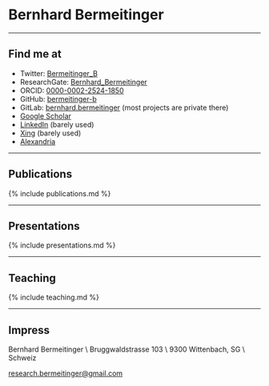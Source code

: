 # Bernhard Bermeitinger
----

## <i class="far fa-address-card fa-fw"></i> Find me at
- <i class="fab fa-fw fa-twitter"></i> Twitter: [Bermeitinger_B](https://twitter.com/bermeitinger_b)
- <i class="fab fa-fw fa-researchgate"></i> ResearchGate: [Bernhard_Bermeitinger](https://www.researchgate.net/profile/Bernhard_Bermeitinger)
- <i class="fas fa-fw fa-dot-circle"></i> ORCID: [0000-0002-2524-1850](https://orcid.org/0000-0002-2524-1850)
- <i class="fab fa-fw fa-github"></i> GitHub: [bermeitinger-b](https://github.com/bermeitinger-b)
- <i class="fab fa-fw fa-gitlab"></i> GitLab: [bernhard.bermeitinger](https://gitlab.com/bernhard.bermeitinger) (most projects are private there)
- <i class="fab fa-fw fa-google"></i> [Google Scholar](https://scholar.google.ch/citations?user=IvN2BsQyL-oC)
- <i class="fab fa-fw fa-linkedin"></i> [LinkedIn](https://www.linkedin.com/in/bernhard-bermeitinger-a6aa2a117) (barely used)
- <i class="fab fa-fw fa-xing"></i> [Xing](https://www.xing.com/profile/Bernhard_Bermeitinger) (barely used)
- <i class="fas fa-fw fa-university"></i> [Alexandria](https://www.alexandria.unisg.ch/persons/7816)

----
## <i class="far fa-newspaper fa-fw"></i> Publications
{% include publications.md %}

----
## <i class="fas fa-chalkboard-teacher"></i> Presentations
{% include presentations.md %}

----
## <i class="fas fa-school"></i> Teaching
{% include teaching.md %}

----

## Impress
Bernhard Bermeitinger \\
Bruggwaldstrasse 103 \\
9300 Wittenbach, SG \\
Schweiz

research.bermeitinger@gmail.com


<script src="https://kit.fontawesome.com/d5fd013226.js"></script>
